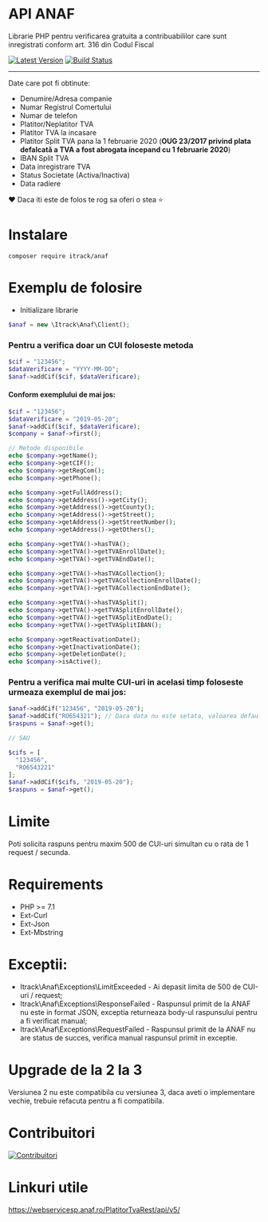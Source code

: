 # API ANAF
Librarie PHP pentru verificarea gratuita a contribuabililor care sunt inregistrati conform art. 316 din Codul Fiscal

[![Latest Version](http://img.shields.io/packagist/v/itrack/anaf.svg)](https://packagist.org/packages/itrack/anaf)
[![Build Status](https://travis-ci.com/itrack/anaf.svg?branch=master)](https://travis-ci.com/itrack/anaf)

-----

Date care pot fi obtinute:
  - Denumire/Adresa companie
  - Numar Registrul Comertului
  - Numar de telefon
  - Platitor/Neplatitor TVA
  - Platitor TVA la incasare
  - Platitor Split TVA pana la 1 februarie 2020 (**OUG 23/2017 privind plata defalcată a TVA a fost abrogata incepand cu 1 februarie 2020**)
  - IBAN Split TVA
  - Data inregistrare TVA
  - Status Societate (Activa/Inactiva)
  - Data radiere
  
:heart: Daca iti este de folos te rog sa oferi o stea :star:
  
# Instalare

```shell
composer require itrack/anaf
```

# Exemplu de folosire

- Initializare librarie

```php
$anaf = new \Itrack\Anaf\Client(); 
```

### Pentru a verifica doar un CUI foloseste metoda 

```php
$cif = "123456";
$dataVerificare = "YYYY-MM-DD";
$anaf->addCif($cif, $dataVerificare);
```


#### Conform exemplului de mai jos:

```php
$cif = "123456";
$dataVerificare = "2019-05-20";
$anaf->addCif($cif, $dataVerificare);
$company = $anaf->first();

// Metode disponibile
echo $company->getName();
echo $company->getCIF();
echo $company->getRegCom();
echo $company->getPhone();

echo $company->getFullAddress();
echo $company->getAddress()->getCity();
echo $company->getAddress()->getCounty();
echo $company->getAddress()->getStreet();
echo $company->getAddress()->getStreetNumber();
echo $company->getAddress()->getOthers();

echo $company->getTVA()->hasTVA();
echo $company->getTVA()->getTVAEnrollDate();
echo $company->getTVA()->getTVAEndDate();

echo $company->getTVA()->hasTVACollection();
echo $company->getTVA()->getTVACollectionEnrollDate();
echo $company->getTVA()->getTVACollectionEndDate();

echo $company->getTVA()->hasTVASplit();
echo $company->getTVA()->getTVASplitEnrollDate();
echo $company->getTVA()->getTVASplitEndDate();
echo $company->getTVA()->getTVASplitIBAN();

echo $company->getReactivationDate();
echo $company->getInactivationDate();
echo $company->getDeletionDate();
echo $company->isActive();
```

### Pentru a verifica mai multe CUI-uri in acelasi timp foloseste urmeaza exemplul de mai jos:

```php
$anaf->addCif("123456", "2019-05-20");
$anaf->addCif("RO654321"); // Daca data nu este setata, valoarea default va fi data de azi
$raspuns = $anaf->get();

// SAU

$cifs = [
  "123456",
  "RO6543221"
];
$anaf->addCif($cifs, "2019-05-20");
$raspuns = $anaf->get();
```

# Limite
Poti solicita raspuns pentru maxim 500 de CUI-uri simultan cu o rata de 1 request / secunda. 

# Requirements
* PHP >= 7.1
* Ext-Curl
* Ext-Json
* Ext-Mbstring

# Exceptii:

* Itrack\Anaf\Exceptions\LimitExceeded - Ai depasit limita de 500 de CUI-uri / request;
* Itrack\Anaf\Exceptions\ResponseFailed - Raspunsul primit de la ANAF nu este in format JSON, exceptia returneaza body-ul raspunsului pentru a fi verificat manual;
* Itrack\Anaf\Exceptions\RequestFailed - Raspunsul primit de la ANAF nu are status de succes, verifica manual raspunsul primit in exceptie.

# Upgrade de la 2 la 3
Versiunea 2 nu este compatibila cu versiunea 3, daca aveti o implementare vechie, trebuie refacuta pentru a fi compatibila.

# Contribuitori
[![Contribuitori](https://contributors-img.firebaseapp.com/image?repo=itrack/anaf)](https://github.com/itrack/anaf/graphs/contributors)

# Linkuri utile
https://webservicesp.anaf.ro/PlatitorTvaRest/api/v5/

